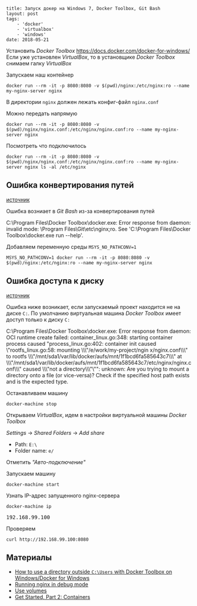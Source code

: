 ```
title: Запуск докер на Windows 7, Docker Toolbox, Git Bash
layout: post
tags:
    - 'docker'
    - 'virtualbox'
    - 'windows'
date: 2018-05-21
```

Установить *Docker Toolbox* https://docs.docker.com/docker-for-windows/<br>
Если уже установлен *VirtualBox*, то в установщике *Docker Toolbox* снимаем галку *VirtualBox*


Запускаем наш контейнер
```shell
docker run --rm -it -p 8080:8080 -v $(pwd)/nginx:/etc/nginx:ro --name my-nginx-server nginx
```

В директории `nginx` должен лежать конфиг-файл `nginx.conf`

Можно передать напрямую
```shell
docker run --rm -it -p 8080:8080 -v $(pwd)/nginx/nginx.conf:/etc/nginx/nginx.conf:ro --name my-nginx-server nginx
```

Посмотреть что подключилось
```shell
docker run --rm -it -p 8080:8080 -v $(pwd)/nginx/nginx.conf:/etc/nginx/nginx.conf:ro --name my-nginx-server nginx ls -al /etc/nginx
```

## Ошибка конвертирования путей
[источник](https://github.com/docker/toolbox/issues/456)

Ошибка возниает в *Git Bash* из-за конвертирования путей

<p class="warning">C:\Program Files\Docker Toolbox\docker.exe: Error response from daemon: invalid mode: \Program Files\Git\etc\nginx;ro.
See 'C:\Program Files\Docker Toolbox\docker.exe run --help'.</p>

Добавляем переменную среды `MSYS_NO_PATHCONV=1`

```shell
MSYS_NO_PATHCONV=1 docker run --rm -it -p 8080:8080 -v $(pwd)/nginx:/etc/nginx:ro --name my-nginx-server nginx
```

## Ошибка доступа к диску
[источник](https://support.divio.com/local-development/docker/how-to-use-a-directory-outside-cusers-with-docker-toolbox-on-windowsdocker-for-windows)

Ошибка ниже возникает, если запускаемый проект находится не на диске `C:`. По умолчанию виртуальная машина *Docker Toolbox* имеет доступ только к диску `C:`

<p class="warning">C:\Program Files\Docker Toolbox\docker.exe: Error response from daemon: OCI runtime create failed: container_linux.go:348: starting container process caused "process_linux.go:402: container init caused \"rootfs_linux.go:58: mounting \\\"/e/work/my-project/ngin
x/nginx.conf\\\" to rootfs \\\"/mnt/sda1/var/lib/docker/aufs/mnt/1f1bcd6fa585643c7\\\" at \\\"/mnt/sda1/var/lib/docker/aufs/mnt/1f1bcd6fa585643c7/etc/nginx/nginx.conf\\\"
caused \\\"not a directory\\\"\"": unknown: Are you trying to mount a directory onto a file (or vice-versa)? Check if the specified host path exists and is the expected type.</p>

Останавливаем машину
```shell
docker-machine stop
```

Открываем *VirtualBox*, идем в настройки виртуальной машины *Docker Toolbox*

*Settings* → *Shared Folders* → *Add share*

- Path: `E:\`
- Folder name: `e/`

Отметить *"Авто-подключение"*

Запускаем машину
```shell
docker-machine start
```

Узнать IP-адрес запущенного nginx-сервера
```shell
docker-machine ip
```
<samp>192.168.99.100</samp>

Проверяем
```shell
curl http://192.168.99.100:8080
```

## Материалы
- [How to use a directory outside `C:\Users` with Docker Toolbox on Windows/Docker for Windows](https://support.divio.com/local-development/docker/how-to-use-a-directory-outside-cusers-with-docker-toolbox-on-windowsdocker-for-windows)
- [Running nginx in debug mode](https://docs.docker.com/samples/library/nginx/#running-nginx-in-debug-mode)
- [Use volumes](https://docs.docker.com/storage/volumes/)
- [Get Started, Part 2: Containers](https://docs.docker.com/get-started/part2/)
